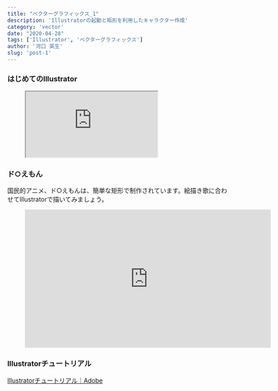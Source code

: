 ```yaml
---
title: "ベクターグラフィックス_1"
description: 'Illustratorの起動と矩形を利用したキャラクター作成'
category: 'vector'
date: "2020-04-28"
tags: ['Illustrator', 'ベクターグラフィックス']
author: '河口 英生'
slug: 'post-1'
---
```

<h3 class="title is-5" >はじめてのIllustrator</h3>
<figure class="is-fullwidth slide">
  <iframe src="https://drive.google.com/file/d/1QPH8tud7wSj39huFQTq3KaY2c75hso6A/preview"></iframe>
</figure>
<h3 class="title is-5" >ド○えもん</h3>
<p>国民的アニメ、ド○えもんは、簡単な矩形で制作されています。絵描き歌に合わせてIllustratorで描いてみましょう。</p>
<figure class="is-fullwidth movie">
  <iframe width="560" height="315" src="https://www.youtube.com/embed/Behej0t0Axw" frameborder="0" allow="accelerometer; autoplay; encrypted-media; gyroscope; picture-in-picture" allowfullscreen></iframe>
</figure>
<h3 class="title is-5" >Illustratorチュートリアル</h3>
<p><a href="https://helpx.adobe.com/jp/illustrator/tutorials.html" >Illustratorチュートリアル｜Adobe</a></p>
